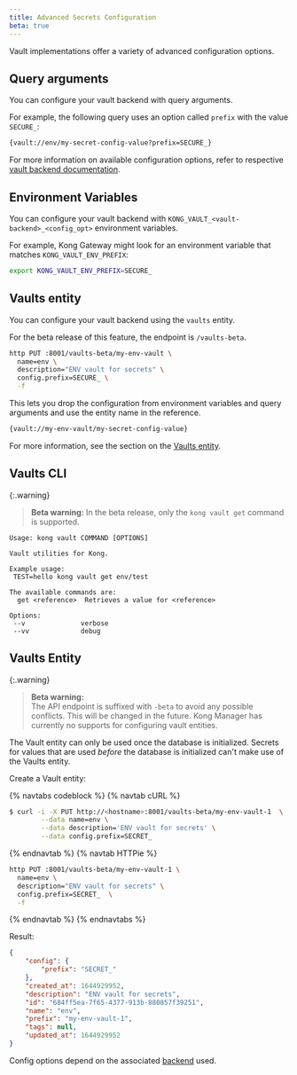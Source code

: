 ```yaml
---
title: Advanced Secrets Configuration
beta: true
---
```



Vault implementations offer a variety of advanced configuration options.

## Query arguments

You can configure your vault backend with query arguments.

For example, the following query uses an option called `prefix` with the value `SECURE_`:

```bash
{vault://env/my-secret-config-value?prefix=SECURE_}
```

For more information on available configuration options,
refer to respective [vault backend documentation](/gateway/{{page.kong_version}}/plan-and-deploy/security/secrets-management/backends).

## Environment Variables

You can configure your vault backend with `KONG_VAULT_<vault-backend>_<config_opt>` environment variables.

For example, Kong Gateway might look for an environment variable that matches `KONG_VAULT_ENV_PREFIX`:

```bash
export KONG_VAULT_ENV_PREFIX=SECURE_
```

## Vaults entity

You can configure your vault backend using the `vaults` entity.

For the beta release of this feature, the endpoint is `/vaults-beta`.

```bash
http PUT :8001/vaults-beta/my-env-vault \
  name=env \
  description="ENV vault for secrets" \
  config.prefix=SECURE_ \
  -f
```

This lets you drop the configuration from environment variables and query arguments and use the entity name in the reference.

```bash
{vault://my-env-vault/my-secret-config-value}
```

For more information, see the section on the [Vaults entity](#vaults-entity).

## Vaults CLI

{:.warning}
> **Beta warning:** In the beta release, only the `kong vault get` command is supported.

```text
Usage: kong vault COMMAND [OPTIONS]

Vault utilities for Kong.

Example usage:
 TEST=hello kong vault get env/test

The available commands are:
  get <reference>  Retrieves a value for <reference>

Options:
 --v              verbose
 --vv             debug
```

## Vaults Entity

{:.warning}
> **Beta warning:**
> <br>
> The API endpoint is suffixed with `-beta` to avoid any possible conflicts. This will be
> changed in the future. Kong Manager has currently no supports for configuring vault entities.

The Vault entity can only be used once the database is initialized. Secrets for values that are used _before_ the database is initialized can't make use of the Vaults entity.

Create a Vault entity:

{% navtabs codeblock %}
{% navtab cURL %}

```bash
$ curl -i -X PUT http://<hostname>:8001/vaults-beta/my-env-vault-1  \
        --data name=env \
        --data description='ENV vault for secrets' \
        --data config.prefix=SECRET_
```

{% endnavtab %}
{% navtab HTTPie %}

```bash
http PUT :8001/vaults-beta/my-env-vault-1 \
  name=env \
  description="ENV vault for secrets" \
  config.prefix=SECRET_  \
  -f
```

{% endnavtab %}
{% endnavtabs %}

Result:

```json
{
    "config": {
        "prefix": "SECRET_"
    },
    "created_at": 1644929952,
    "description": "ENV vault for secrets",
    "id": "684ff5ea-7f65-4377-913b-880857f39251",
    "name": "env",
    "prefix": "my-env-vault-1",
    "tags": null,
    "updated_at": 1644929952
}
```

Config options depend on the associated [backend](/gateway/{{page.kong_version}}/plan-and-deploy/security/secrets-management/backends) used.
